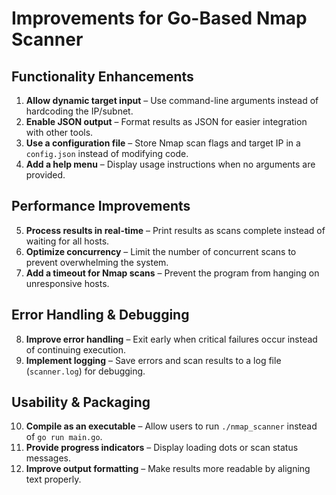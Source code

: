 # Improvements for Go-Based Nmap Scanner

## Functionality Enhancements
1. **Allow dynamic target input** – Use command-line arguments instead of hardcoding the IP/subnet.
2. **Enable JSON output** – Format results as JSON for easier integration with other tools.
3. **Use a configuration file** – Store Nmap scan flags and target IP in a `config.json` instead of modifying code.
4. **Add a help menu** – Display usage instructions when no arguments are provided.

## Performance Improvements
5. **Process results in real-time** – Print results as scans complete instead of waiting for all hosts.
6. **Optimize concurrency** – Limit the number of concurrent scans to prevent overwhelming the system.
7. **Add a timeout for Nmap scans** – Prevent the program from hanging on unresponsive hosts.

## Error Handling & Debugging
8. **Improve error handling** – Exit early when critical failures occur instead of continuing execution.
9. **Implement logging** – Save errors and scan results to a log file (`scanner.log`) for debugging.

## Usability & Packaging
10. **Compile as an executable** – Allow users to run `./nmap_scanner` instead of `go run main.go`.
11. **Provide progress indicators** – Display loading dots or scan status messages.
12. **Improve output formatting** – Make results more readable by aligning text properly.


